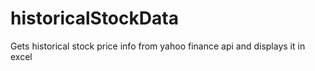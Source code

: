 # historicalStockData
Gets historical stock price info from yahoo finance api and displays it in excel 
